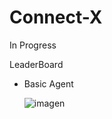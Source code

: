 # Connect-X

In Progress

LeaderBoard 
  - Basic Agent
 
      ![imagen](https://user-images.githubusercontent.com/43205522/139605302-3d45c91f-a7ae-4d96-9d88-5fba83cbbfe3.png)

